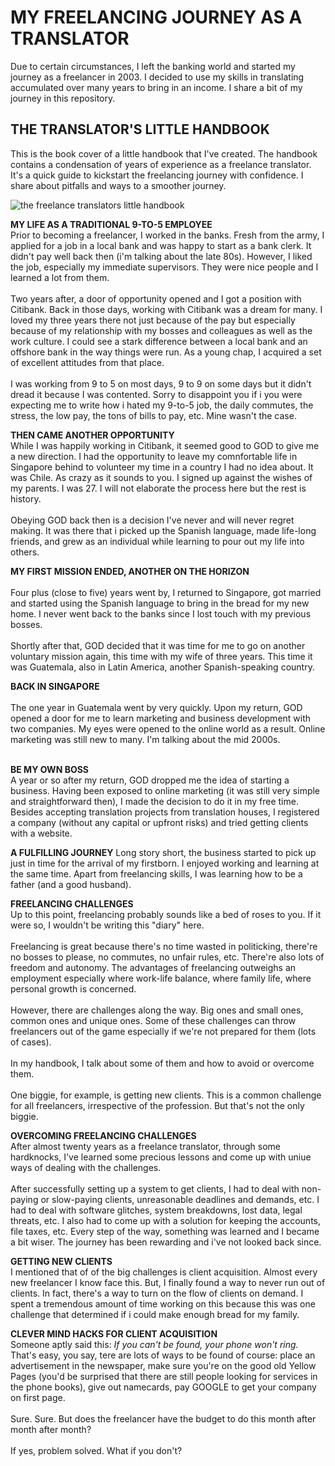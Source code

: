 # MY FREELANCING JOURNEY AS A TRANSLATOR
Due to certain circumstances, I left the banking world and started my journey as a freelancer in 2003. I decided to use my skills in translating accumulated over many years to bring in an income. I share a bit of my journey in this repository.

## THE TRANSLATOR'S LITTLE HANDBOOK ##
This is the book cover of a little handbook that I've created. The handbook contains a condensation of years of experience as a freelance translator. It's a quick guide to kickstart the freelancing journey with confidence. I share about pitfalls and ways to a smoother journey.

![the freelance translators little handbook](https://github.com/user-attachments/assets/806473e8-f69f-43a3-86a2-8d67384a9538)

**MY LIFE AS A TRADITIONAL 9-TO-5 EMPLOYEE**
<br />Prior to becoming a freelancer, I worked in the banks. Fresh from the army, I applied for a job in a local bank and was happy to start as a bank clerk. It didn't pay well back then (i'm talking about the late 80s). However, I liked the job, especially my immediate supervisors. They were nice people and I learned a lot from them. 
<br /><br />Two years after, a door of opportunity opened and I got a position with Citibank. Back in those days, working with Citibank was a dream for many. I loved my three years there not just because of the pay but especially because of my relationship with my bosses and colleagues as well as the work culture. I could see a stark difference between a local bank and an offshore bank in the way things were run. As a young chap, I acquired a set of excellent attitudes from that place.
<br /><br />I was working from 9 to 5 on most days, 9 to 9 on some days but it didn't dread it because I was contented. Sorry to disappoint you if i you were expecting me to write how i hated my 9-to-5 job, the daily commutes, the stress, the low pay, the tons of bills to pay, etc. Mine wasn't the case.
 
**THEN CAME ANOTHER OPPORTUNITY**
<br />While I was happily working in Citibank, it seemed good to GOD to give me a new direction. I had the opportunity to leave my comnfortable life in Singapore behind to volunteer my time in a country I had no idea about. It was Chile. As crazy as it sounds to you. I signed up against the wishes of my parents. I was 27. I will not elaborate the process here but the rest is history. 
<br /><br />Obeying GOD back then is a decision I've never and will never regret making. It was there that i picked up the Spanish language, made life-long friends, and grew as an individual while learning to pour out my life into others.

**MY FIRST MISSION ENDED, ANOTHER ON THE HORIZON**
<br /><br />Four plus (close to five) years went by, I returned to Singapore, got married and started using the Spanish language to bring in the bread for my new home. I never went back to the banks since I lost touch with my previous bosses.
<br /><br />Shortly after that, GOD decided that it was time for me to go on another voluntary mission again, this time with my wife of three years. This time it was Guatemala, also in Latin America, another Spanish-speaking country.

**BACK IN SINGAPORE**
<br /><br />The one year in Guatemala went by very quickly. Upon my return, GOD opened a door for me to learn marketing and business development with two companies. My eyes were opened to the online world as a result. Online marketing was still new to many. I'm talking about the mid 2000s. 
<br /><br />

**BE MY OWN BOSS**
<br />A year or so after my return, GOD dropped me the idea of starting a business. Having been exposed to online marketing (it was still very simple and straightforward then), I made the decision to do it in my free time. Besides accepting translation projects from translation houses, I registered a company (without any capital or upfront risks) and tried getting clients with a website.

**A FULFILLING JOURNEY**
Long story short, the business started to pick up just in time for the arrival of my firstborn. I enjoyed working and learning at the same time. Apart from freelancing skills, I was learning how to be a father (and a good husband).

**FREELANCING CHALLENGES**
<br />Up to this point, freelancing probably sounds like a bed of roses to you. If it were so, I wouldn't be writing this "diary" here.
<br /><br />Freelancing is great because there's no time wasted in politicking, there're no bosses to please, no commutes, no unfair rules, etc. There're also lots of freedom and autonomy. The advantages of freelancing outweighs an employment especially where work-life balance, where family life, where personal growth is concerned. 
<br /><br />However, there are challenges along the way. Big ones and small ones, common ones and unique ones. Some of these challenges can throw freelancers out of the game especially if we're not prepared for them (lots of cases).
<br /><br />In my handbook, I talk about some of them and how to avoid or overcome them. 
<br /><br />One biggie, for example, is getting new clients. This is a common challenge for all freelancers, irrespective of the profession. But that's not the only biggie.

**OVERCOMING FREELANCING CHALLENGES**
<br />After almost twenty years as a freelance translator, through some hardknocks, I've learned some precious lessons and come up with uniue ways of dealing with the challenges.
<br /><br />After successfully setting up a system to get clients, I had to deal with non-paying or slow-paying clients, unreasonable deadlines and demands, etc. I had to deal with software glitches, system breakdowns, lost data, legal threats, etc. I also had to come up with a solution for keeping the accounts, file taxes, etc. Every step of the way, something was learned and I became a bit wiser. The journey has been rewarding and i've not looked back since.

**GETTING NEW CLIENTS**
<br />I mentioned that of of the big challenges is client acquisition. Almost every new freelancer I know face this. But, I finally found a way to never run out of clients. In fact, there's a way to turn on the flow of clients on demand. I spent a tremendous amount of time working on this because this was one challenge that determined if i could make enough bread for my family.

**CLEVER MIND HACKS FOR CLIENT ACQUISITION**
<br />Someone aptly said this: *If you can't be found, your phone won't ring.*
<br />That's easy, you say, tere are lots of ways to be found of course: place an advertisement in the newspaper, make sure you're on the good old Yellow Pages (you'd be surprised that there are still people looking for services in the phone books), give out namecards, pay GOOGLE to get your company on first page.
<br /><br />Sure. Sure. But does the freelancer have the budget to do this month after month after month?
<br /><br />If yes, problem solved. What if you don't?
